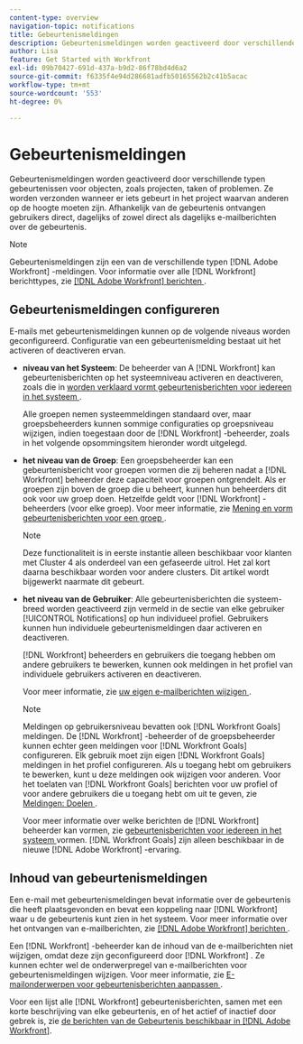 ```yaml
---
content-type: overview
navigation-topic: notifications
title: Gebeurtenismeldingen
description: Gebeurtenismeldingen worden geactiveerd door verschillende typen gebeurtenissen voor objecten, zoals projecten, taken of problemen. Ze worden verzonden wanneer er iets gebeurt in het project waarvan anderen op de hoogte moeten zijn. Afhankelijk van de gebeurtenis ontvangen gebruikers direct, dagelijks of zowel direct als dagelijks e-mailberichten over de gebeurtenis.
author: Lisa
feature: Get Started with Workfront
exl-id: 09b70427-691d-437a-b9d2-86f78bd4d6a2
source-git-commit: f6335f4e94d286681adfb50165562b2c41b5acac
workflow-type: tm+mt
source-wordcount: '553'
ht-degree: 0%

---
```


# Gebeurtenismeldingen

Gebeurtenismeldingen worden geactiveerd door verschillende typen gebeurtenissen voor objecten, zoals projecten, taken of problemen. Ze worden verzonden wanneer er iets gebeurt in het project waarvan anderen op de hoogte moeten zijn. Afhankelijk van de gebeurtenis ontvangen gebruikers direct, dagelijks of zowel direct als dagelijks e-mailberichten over de gebeurtenis.

>[!NOTE]
>
>Gebeurtenismeldingen zijn een van de verschillende typen [!DNL Adobe Workfront] -meldingen. Voor informatie over alle [!DNL Workfront] berichttypes, zie [[!DNL Adobe Workfront]  berichten ](../../workfront-basics/using-notifications/wf-notifications.md).

## Gebeurtenismeldingen configureren

E-mails met gebeurtenismeldingen kunnen op de volgende niveaus worden geconfigureerd. Configuratie van een gebeurtenismelding bestaat uit het activeren of deactiveren ervan.

* **niveau van het Systeem**: De beheerder van A [!DNL Workfront] kan gebeurtenisberichten op het systeemniveau activeren en deactiveren, zoals die in [ worden verklaard vormt gebeurtenisberichten voor iedereen in het systeem ](../../administration-and-setup/manage-workfront/emails/configure-event-notifications-for-everyone-in-the-system.md).

  Alle groepen nemen systeemmeldingen standaard over, maar groepsbeheerders kunnen sommige configuraties op groepsniveau wijzigen, indien toegestaan door de [!DNL Workfront] -beheerder, zoals in het volgende opsommingsitem hieronder wordt uitgelegd.

* **het niveau van de Groep**: Een groepsbeheerder kan een gebeurtenisbericht voor groepen vormen die zij beheren nadat a [!DNL Workfront] beheerder deze capaciteit voor groepen ontgrendelt. Als er groepen zijn boven de groep die u beheert, kunnen hun beheerders dit ook voor uw groep doen. Hetzelfde geldt voor [!DNL Workfront] -beheerders (voor elke groep). Voor meer informatie, zie [ Mening en vorm gebeurtenisberichten voor een groep ](../../administration-and-setup/manage-groups/create-and-manage-groups/view-and-configure-event-notifications-group.md).

  >[!NOTE]
  >
  >Deze functionaliteit is in eerste instantie alleen beschikbaar voor klanten met Cluster 4 als onderdeel van een gefaseerde uitrol. Het zal kort daarna beschikbaar worden voor andere clusters. Dit artikel wordt bijgewerkt naarmate dit gebeurt.

* **het niveau van de Gebruiker**: Alle gebeurtenisberichten die systeem-breed worden geactiveerd zijn vermeld in de sectie van elke gebruiker [!UICONTROL Notifications] op hun individueel profiel. Gebruikers kunnen hun individuele gebeurtenismeldingen daar activeren en deactiveren.

  [!DNL Workfront] beheerders en gebruikers die toegang hebben om andere gebruikers te bewerken, kunnen ook meldingen in het profiel van individuele gebruikers activeren en deactiveren.

  Voor meer informatie, zie [ uw eigen e-mailberichten wijzigen ](../../workfront-basics/using-notifications/activate-or-deactivate-your-own-event-notifications.md).

  >[!NOTE]
  >
  >Meldingen op gebruikersniveau bevatten ook [!DNL Workfront Goals] meldingen. De [!DNL Workfront] -beheerder of de groepsbeheerder kunnen echter geen meldingen voor [!DNL Workfront Goals] configureren. Elk gebruik moet zijn eigen [!DNL Workfront Goals] meldingen in het profiel configureren. Als u toegang hebt om gebruikers te bewerken, kunt u deze meldingen ook wijzigen voor anderen. Voor het toelaten van [!DNL Workfront Goals] berichten voor uw profiel of voor andere gebruikers die u toegang hebt om uit te geven, zie [ Meldingen: Doelen ](../../workfront-basics/using-notifications/notifications-goals.md).

  Voor meer informatie over welke berichten de [!DNL Workfront] beheerder kan vormen, zie [ gebeurtenisberichten voor iedereen in het systeem ](../../administration-and-setup/manage-workfront/emails/configure-event-notifications-for-everyone-in-the-system.md) vormen. [!DNL Workfront Goals] zijn alleen beschikbaar in de nieuwe [!DNL Adobe Workfront] -ervaring.

## Inhoud van gebeurtenismeldingen

Een e-mail met gebeurtenismeldingen bevat informatie over de gebeurtenis die heeft plaatsgevonden en bevat een koppeling naar [!DNL Workfront] waar u de gebeurtenis kunt zien in het systeem. Voor meer informatie over het ontvangen van e-mailberichten, zie [[!DNL Adobe Workfront]  berichten ](../../workfront-basics/using-notifications/wf-notifications.md).

Een [!DNL Workfront] -beheerder kan de inhoud van de e-mailberichten niet wijzigen, omdat deze zijn geconfigureerd door [!DNL Workfront] . Ze kunnen echter wel de onderwerpregel van e-mailberichten voor gebeurtenismeldingen wijzigen. Voor meer informatie, zie [ E-mailonderwerpen voor gebeurtenisberichten aanpassen ](../../administration-and-setup/manage-workfront/emails/custom-email-subjects-event-notification.md).

Voor een lijst alle [!DNL Workfront] gebeurtenisberichten, samen met een korte beschrijving van elke gebeurtenis, en of het actief of inactief door gebrek is, zie [ de berichten van de Gebeurtenis beschikbaar in  [!DNL Adobe Workfront]](../../administration-and-setup/manage-workfront/emails/event-notifications-available-in-wf.md).
